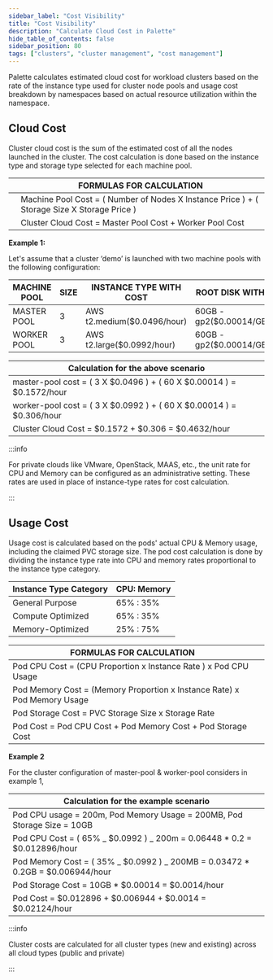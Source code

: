 ```yaml
---
sidebar_label: "Cost Visibility"
title: "Cost Visibility"
description: "Calculate Cloud Cost in Palette"
hide_table_of_contents: false
sidebar_position: 80
tags: ["clusters", "cluster management", "cost management"]
---
```


Palette calculates estimated cloud cost for workload clusters based on the rate of the instance type used for cluster
node pools and usage cost breakdown by namespaces based on actual resource utilization within the namespace.

## Cloud Cost

Cluster cloud cost is the sum of the estimated cost of all the nodes launched in the cluster. The cost calculation is
done based on the instance type and storage type selected for each machine pool.

|     | **FORMULAS FOR CALCULATION**                                                                |
| --- | ------------------------------------------------------------------------------------------- |
|     | Machine Pool Cost = ( Number of Nodes X Instance Price ) + ( Storage Size X Storage Price ) |
|     | Cluster Cloud Cost = Master Pool Cost + Worker Pool Cost                                    |

**Example 1:**

Let's assume that a cluster ‘demo’ is launched with two machine pools with the following configuration:

| MACHINE POOL | SIZE | INSTANCE TYPE WITH COST     | ROOT DISK WITH COST          |
| ------------ | ---- | --------------------------- | ---------------------------- |
| MASTER POOL  | 3    | AWS t2.medium($0.0496/hour) | 60GB - gp2($0.00014/GB/hour) |
| WORKER POOL  | 3    | AWS t2.large($0.0992/hour)  | 60GB - gp2($0.00014/GB/hour) |

| Calculation for the above scenario                                    |
| --------------------------------------------------------------------- |
| master-pool cost = ( 3 X $0.0496 ) + ( 60 X $0.00014 ) = $0.1572/hour |
| worker-pool cost = ( 3 X $0.0992 ) + ( 60 X $0.00014 ) = $0.306/hour  |
| Cluster Cloud Cost = $0.1572 + $0.306 = $0.4632/hour                  |

:::info

For private clouds like VMware, OpenStack, MAAS, etc., the unit rate for CPU and Memory can be configured as an
administrative setting. These rates are used in place of instance-type rates for cost calculation.

:::

## Usage Cost

Usage cost is calculated based on the pods' actual CPU & Memory usage, including the claimed PVC storage size. The pod
cost calculation is done by dividing the instance type rate into CPU and memory rates proportional to the instance type
category.

| Instance Type Category | CPU: Memory |
| ---------------------- | ----------- |
| General Purpose        | 65% : 35%   |
| Compute Optimized      | 65% : 35%   |
| Memory-Optimized       | 25% : 75%   |

| **FORMULAS FOR CALCULATION**                                             |     |
| ------------------------------------------------------------------------ | --- |
| Pod CPU Cost = (CPU Proportion x Instance Rate ) x Pod CPU Usage         |
| Pod Memory Cost = (Memory Proportion x Instance Rate) x Pod Memory Usage |
| Pod Storage Cost = PVC Storage Size x Storage Rate                       |
| Pod Cost = Pod CPU Cost + Pod Memory Cost + Pod Storage Cost             |

**Example 2**

For the cluster configuration of master-pool & worker-pool considers in example 1,

| Calculation for the example scenario                                            |
| ------------------------------------------------------------------------------- |
| Pod CPU usage = 200m, Pod Memory Usage = 200MB, Pod Storage Size = 10GB         |
| Pod CPU Cost = ( 65% _ $0.0992 ) _ 200m = 0.06448 \* 0.2 = $0.012896/hour       |
| Pod Memory Cost = ( 35% _ $0.0992 ) _ 200MB = 0.03472 \* 0.2GB = $0.006944/hour |
| Pod Storage Cost = 10GB \* $0.00014 = $0.0014/hour                              |
| Pod Cost = $0.012896 + $0.006944 + $0.0014 = $0.02124/hour                      |

:::info

Cluster costs are calculated for all cluster types (new and existing) across all cloud types (public and private)

:::
